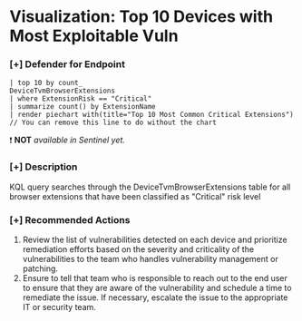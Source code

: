 # Visualization: Top 10 Devices with Most Exploitable Vuln

### [+] Defender for Endpoint 
```
| top 10 by count_
DeviceTvmBrowserExtensions
| where ExtensionRisk == "Critical"
| summarize count() by ExtensionName
| render piechart with(title="Top 10 Most Common Critical Extensions") // You can remove this line to do without the chart
```
:exclamation: **NOT** *available in Sentinel yet.*

### [+] Description
 KQL query searches through the DeviceTvmBrowserExtensions table for all browser extensions that have been classified as "Critical" risk level
 
### [+] Recommended Actions
1. Review the list of vulnerabilities detected on each device and prioritize remediation efforts based on the severity and criticality of the vulnerabilities to the team who handles vulnerability management or patching.
2. Ensure to tell that team who is responsible to reach out to the end user to ensure that they are aware of the vulnerability and schedule a time to remediate the issue. If necessary, escalate the issue to the appropriate IT or security team.
